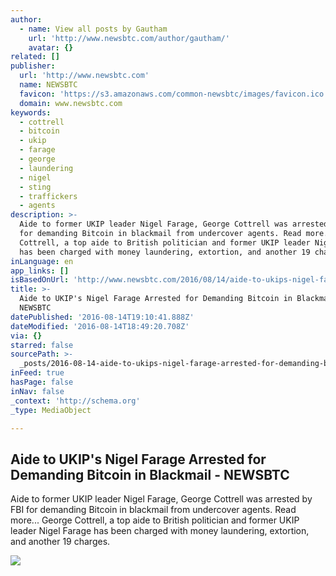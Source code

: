 ```yaml
---
author:
  - name: View all posts by Gautham
    url: 'http://www.newsbtc.com/author/gautham/'
    avatar: {}
related: []
publisher:
  url: 'http://www.newsbtc.com'
  name: NEWSBTC
  favicon: 'https://s3.amazonaws.com/common-newsbtc/images/favicon.ico'
  domain: www.newsbtc.com
keywords:
  - cottrell
  - bitcoin
  - ukip
  - farage
  - george
  - laundering
  - nigel
  - sting
  - traffickers
  - agents
description: >-
  Aide to former UKIP leader Nigel Farage, George Cottrell was arrested by FBI
  for demanding Bitcoin in blackmail from undercover agents. Read more... George
  Cottrell, a top aide to British politician and former UKIP leader Nigel Farage
  has been charged with money laundering, extortion, and another 19 charges.
inLanguage: en
app_links: []
isBasedOnUrl: 'http://www.newsbtc.com/2016/08/14/aide-to-ukips-nigel-farage-arrested/'
title: >-
  Aide to UKIP's Nigel Farage Arrested for Demanding Bitcoin in Blackmail -
  NEWSBTC
datePublished: '2016-08-14T19:10:41.888Z'
dateModified: '2016-08-14T18:49:20.708Z'
via: {}
starred: false
sourcePath: >-
  _posts/2016-08-14-aide-to-ukips-nigel-farage-arrested-for-demanding-bitcoin-i.md
inFeed: true
hasPage: false
inNav: false
_context: 'http://schema.org'
_type: MediaObject

---
```

<article style=""><h1>Aide to UKIP's Nigel Farage Arrested for Demanding Bitcoin in Blackmail - NEWSBTC</h1><p>Aide to former UKIP leader Nigel Farage, George Cottrell was arrested by FBI for demanding Bitcoin in blackmail from undercover agents. Read more... George Cottrell, a top aide to British politician and former UKIP leader Nigel Farage has been charged with money laundering, extortion, and another 19 charges.</p><img src="http://s3.amazonaws.com/main-newsbtc-images/2016/08/14005111/NIgel-Farage.jpg" /></article>